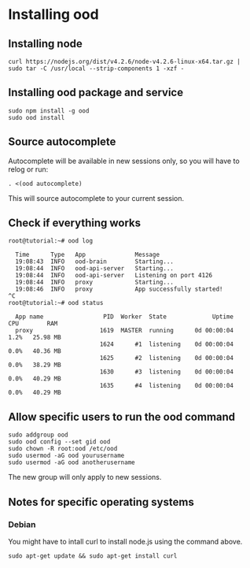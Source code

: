 # Installing ood

## Installing node
```
curl https://nodejs.org/dist/v4.2.6/node-v4.2.6-linux-x64.tar.gz | sudo tar -C /usr/local --strip-components 1 -xzf -
```

## Installing ood package and service
```
sudo npm install -g ood
sudo ood install
```

## Source autocomplete
Autocomplete will be available in new sessions only, so you will have to relog or run:
```
. <(ood autocomplete)
```
This will source autocomplete to your current session.

## Check if everything works
```
root@tutorial:~# ood log

  Time      Type   App              Message  
  19:08:43  INFO   ood-brain        Starting...  
  19:08:44  INFO   ood-api-server   Starting...  
  19:08:44  INFO   ood-api-server   Listening on port 4126  
  19:08:44  INFO   proxy            Starting...  
  19:08:46  INFO   proxy            App successfully started!  
^C
root@tutorial:~# ood status

  App name                 PID  Worker  State             Uptime     CPU        RAM  
  proxy                   1619  MASTER  running      0d 00:00:04    1.2%   25.98 MB  
                          1624      #1  listening    0d 00:00:04    0.0%   40.36 MB  
                          1625      #2  listening    0d 00:00:04    0.0%   38.29 MB  
                          1630      #3  listening    0d 00:00:04    0.0%   40.29 MB  
                          1635      #4  listening    0d 00:00:04    0.0%   40.29 MB  

```

## Allow specific users to run the ood command
```
sudo addgroup ood
sudo ood config --set gid ood
sudo chown -R root:ood /etc/ood
sudo usermod -aG ood yourusername
sudo usermod -aG ood anotherusername
```
The new group will only apply to new sessions.

## Notes for specific operating systems
### Debian
You might have to intall curl to install node.js using the command above.
```
sudo apt-get update && sudo apt-get install curl
```

